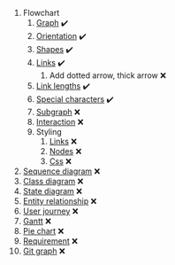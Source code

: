﻿1. Flowchart
   1. [Graph](https://mermaid-js.github.io/mermaid/#/flowchart?id=graph) :heavy_check_mark:
   2. [Orientation](https://mermaid-js.github.io/mermaid/#/flowchart?id=flowchart-orientation) :heavy_check_mark:
   3. [Shapes](https://mermaid-js.github.io/mermaid/#/flowchart?id=node-shapes) :heavy_check_mark:
   4. [Links](https://mermaid-js.github.io/mermaid/#/flowchart?id=links-between-nodes) :heavy_check_mark:
      1. Add dotted arrow, thick arrow :x:
   5. [Link lengths](https://mermaid-js.github.io/mermaid/#/flowchart?id=minimum-length-of-a-link) :heavy_check_mark:
   6. [Special characters](https://mermaid-js.github.io/mermaid/#/flowchart?id=special-characters-that-break-syntax) :heavy_check_mark:
   7. [Subgraph](https://mermaid-js.github.io/mermaid/#/flowchart?id=subgraphs) :x:
   8. [Interaction](https://mermaid-js.github.io/mermaid/#/flowchart?id=interaction) :x:
   9. Styling
      1. [Links](https://mermaid-js.github.io/mermaid/#/flowchart?id=styling-links) :x:
      2. [Nodes](https://mermaid-js.github.io/mermaid/#/flowchart?id=styling-a-node) :x:
      3. [Css](https://mermaid-js.github.io/mermaid/#/flowchart?id=css-classes) :x:
2. [Sequence diagram](https://mermaid-js.github.io/mermaid/#/sequenceDiagram) :x:
3. [Class diagram](https://mermaid-js.github.io/mermaid/#/classDiagram) :x:
4. [State diagram](https://mermaid-js.github.io/mermaid/#/stateDiagram) :x:
5. [Entity relationship](https://mermaid-js.github.io/mermaid/#/entityRelationshipDiagram) :x:
6. [User journey](https://mermaid-js.github.io/mermaid/#/user-journey) :x:
7. [Gantt](https://mermaid-js.github.io/mermaid/#/gantt) :x:
8. [Pie chart](https://mermaid-js.github.io/mermaid/#/pie) :x:
9. [Requirement](https://mermaid-js.github.io/mermaid/#/requirementDiagram) :x:
10. [Git graph](https://mermaid-js.github.io/mermaid/#/gitgraph) :x: